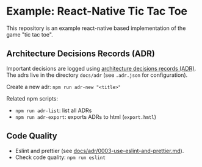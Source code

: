 # Example: React-Native Tic Tac Toe

This repository is an example react-native based implementation of the game "tic tac toe".


## Architecture Decisions Records (ADR)

Important decisions are logged using [architecture decisions records (ADR)](https://adr.github.io).
The adrs live in the directory `docs/adr` (see `.adr.json` for configuration).

Create a new adr:
`npm run adr-new "<title>"`

Related npm scripts:
 - `npm run adr-list`: list all ADRs
 - `npm run adr-export`: exports ADRs to html (`export.hmtl`)

## Code Quality

- Eslint and prettier  (see [docs/adr/0003-use-eslint-and-prettier.md](docs/adr/0003-use-eslint-and-prettier.md)).
- Check code quality: `npm run eslint`
